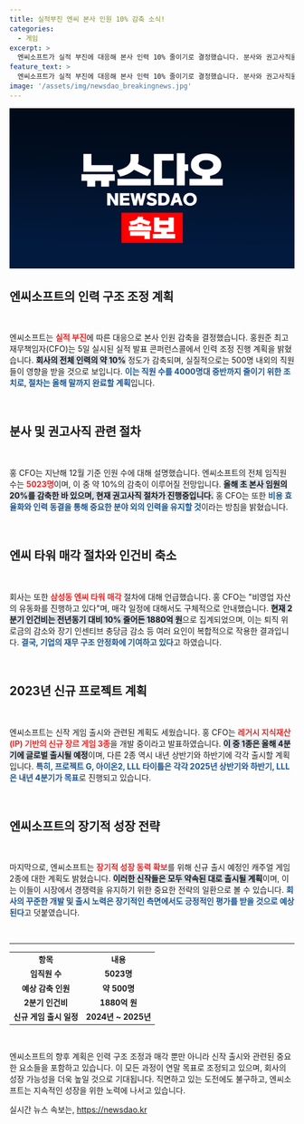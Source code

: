 ```yaml
---
title: 실적부진 엔씨 본사 인원 10% 감축 소식!
categories:
  - 게임
excerpt: >
  엔씨소프트가 실적 부진에 대응해 본사 인력 10% 줄이기로 결정했습니다. 분사와 권고사직을 통해 4000명대 중반으로 축소 예정이며, 신작 게임도 연말과 내년에 출시 목표! 클릭해서 자세한 내용 알아보세요!
feature_text: >
  엔씨소프트가 실적 부진에 대응해 본사 인력 10% 줄이기로 결정했습니다. 분사와 권고사직을 통해 4000명대 중반으로 축소 예정이며, 신작 게임도 연말과 내년에 출시 목표! 클릭해서 자세한 내용 알아보세요!
image: '/assets/img/newsdao_breakingnews.jpg'
---
```


<p><img src="/assets/img/newsdao_breakingnews.jpg" alt="pcversion 속보" /></p>

<h2 data-ke-size="size26">엔씨소프트의 인력 구조 조정 계획</h2>

<p data-ke-size="size16">&nbsp;</p>

<p>엔씨소프트는 <b><span style="color: #ee2323;">실적 부진</span></b>에 따른 대응으로 본사 인원 감축을 결정했습니다. 홍원준 최고재무책임자(CFO)는 5일 실시된 실적 발표 콘퍼런스콜에서 인력 조정 진행 계획을 밝혔습니다. <b><span style="background-color: #21538527;">회사의 전체 인력의 약 10%</span></b> 정도가 감축되며, 실질적으로는 500명 내외의 직원들이 영향을 받을 것으로 보입니다. <b><span style="color: #1a5490;">이는 직원 수를 4000명대 중반까지 줄이기 위한 조치로, 절차는 올해 말까지 완료할 계획</span></b>입니다.</p>

<p data-ke-size="size16">&nbsp;</p>

<h2 data-ke-size="size26">분사 및 권고사직 관련 절차</h2>

<p data-ke-size="size16">&nbsp;</p>

<p>홍 CFO는 지난해 12월 기준 인원 수에 대해 설명했습니다. 엔씨소프트의 전체 임직원 수는 <b><span style="color: #ee2323;">5023명</span></b>이며, 이 중 약 10%의 감축이 이루어질 전망입니다. <b><span style="background-color: #21538527;">올해 초 본사 임원의 20%를 감축한 바 있으며, 현재 권고사직 절차가 진행중입니다.</span></b> 홍 CFO는 또한 <b><span style="color: #1a5490;">비용 효율화와 인력 동결을 통해 중요한 분야 외의 인력을 유지할 것</span></b>이라는 방침을 밝혔습니다.</p>

<p data-ke-size="size16">&nbsp;</p>

<h2 data-ke-size="size26">엔씨 타워 매각 절차와 인건비 축소</h2>

<p data-ke-size="size16">&nbsp;</p>

<p>회사는 또한 <b><span style="color: #ee2323;">삼성동 엔씨 타워 매각</span></b> 절차에 대해 언급했습니다. 홍 CFO는 "비영업 자산의 유동화를 진행하고 있다"며, 매각 일정에 대해서도 구체적으로 안내했습니다. <b><span style="background-color: #21538527;">현재 2분기 인건비는 전년동기 대비 10% 줄어든 1880억 원</span></b>으로 집계되었으며, 이는 퇴직 위로금의 감소와 장기 인센티브 충당금 감소 등 여러 요인이 복합적으로 작용한 결과입니다. <b><span style="color: #1a5490;">결국, 기업의 재무 구조 안정화에 기여하고 있다</span></b>고 하였습니다.</p>

<p data-ke-size="size16">&nbsp;</p>

<h2 data-ke-size="size26">2023년 신규 프로젝트 계획</h2>

<p data-ke-size="size16">&nbsp;</p>

<p>엔씨소프트는 신작 게임 출시와 관련된 계획도 세웠습니다. 홍 CFO는 <b><span style="color: #ee2323;">레거시 지식재산(IP) 기반의 신규 장르 게임 3종</span></b>을 개발 중이라고 발표하였습니다. <b><span style="background-color: #21538527;">이 중 1종은 올해 4분기에 글로벌 출시될 예정</span></b>이며, 다른 2종 역시 내년 상반기와 하반기에 각각 출시할 계획입니다. <b><span style="color: #1a5490;">특히, 프로젝트 G, 아이온2, LLL 타이틀은 각각 2025년 상반기와 하반기, LLL은 내년 4분기가 목표</span></b>로 진행되고 있습니다.</p>

<p data-ke-size="size16">&nbsp;</p>

<h2 data-ke-size="size26">엔씨소프트의 장기적 성장 전략</h2>

<p data-ke-size="size16">&nbsp;</p>

<p>마지막으로, 엔씨소프트는 <b><span style="color: #ee2323;">장기적 성장 동력 확보</span></b>를 위해 신규 출시 예정인 캐주얼 게임 2종에 대한 계획도 밝혔습니다. <b><span style="background-color: #21538527;">이러한 신작들은 모두 약속된 대로 출시될 계획</span></b>이며, 이는 이들이 시장에서 경쟁력을 유지하기 위한 중요한 전략의 일환으로 볼 수 있습니다. <b><span style="color: #1a5490;">회사의 꾸준한 개발 및 출시 노력은 장기적인 측면에서도 긍정적인 평가를 받을 것으로 예상된다</span></b>고 덧붙였습니다. </p>

<p data-ke-size="size16">&nbsp;</p>

</article>

<hr />

<table style="width: 100%;">

<p><tr>
<td style="text-align: center; height: 17px;"><b>항목</b></td>
<td style="text-align: center; height: 17px;"><b>내용</b></td>
</tr>
<tr>
<td style="text-align: center; height: 17px;"><b>임직원 수</b></td>
<td style="text-align: center; height: 17px;"><b>5023명</b></td>
</tr>
<tr>
<td style="text-align: center; height: 17px;"><b>예상 감축 인원</b></td>
<td style="text-align: center; height: 17px;"><b>약 500명</b></td>
</tr>
<tr>
<td style="text-align: center; height: 17px;"><b>2분기 인건비</b></td>
<td style="text-align: center; height: 17px;"><b>1880억 원</b></td>
</tr>
<tr>
<td style="text-align: center; height: 17px;"><b>신규 게임 출시 일정</b></td>
<td style="text-align: center; height: 17px;"><b>2024년 ~ 2025년</b></td>
</tr>
</table></p>

<p data-ke-size="size16">&nbsp;</p>

<p>엔씨소프트의 향후 계획은 인력 구조 조정과 매각 뿐만 아니라 신작 출시와 관련된 중요한 요소들을 포함하고 있습니다. 이 모든 과정이 연말 목표로 조정되고 있으며, 회사의 성장 가능성을 더욱 높일 것으로 기대됩니다. 직면하고 있는 도전에도 불구하고, 엔씨소프트는 지속적인 성장을 위한 노력에 나서고 있습니다.</p>
실시간 뉴스 속보는, <a href="https://newsdao.kr" rel="dofollow">https://newsdao.kr</a>


